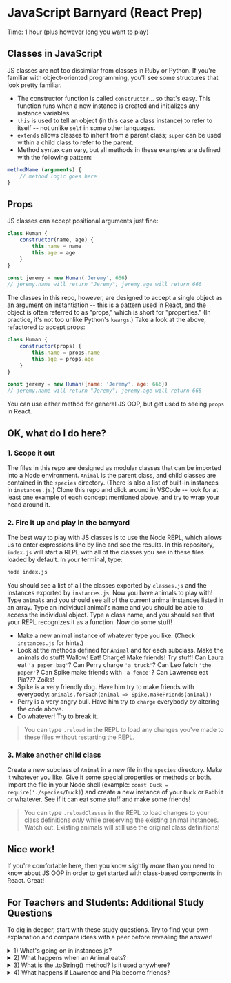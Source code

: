 # JavaScript Barnyard (React Prep)

Time: 1 hour (plus however long you want to play)

## Classes in JavaScript

JS classes are not too dissimilar from classes in Ruby or Python. If you're familiar with object-oriented programming, you'll see some structures that look pretty familiar.

* The constructor function is called `constructor`... so that's easy. This function runs when a new instance is created and initializes any instance variables.
* `this` is used to tell an object (in this case a class instance) to refer to itself -- not unlike `self` in some other languages.
* `extends` allows classes to inherit from a parent class; `super` can be used within a child class to refer to the parent.
* Method syntax can vary, but all methods in these examples are defined with the following pattern:

```javascript
methodName (arguments) {
    // method logic goes here
}
```

## Props

JS classes can accept positional arguments just fine:

```javascript
class Human {
    constructor(name, age) {
        this.name = name
        this.age = age
    }
}

const jeremy = new Human('Jeremy', 666)
// jeremy.name will return "Jeremy"; jeremy.age will return 666
```

The classes in this repo, however, are designed to accept a single object as an argument on instantiation -- this is a pattern used in React, and the object is often referred to as "props," which is short for "properties." (In practice, it's not too unlike Python's `kwargs`.) Take a look at the above, refactored to accept props:

```javascript
class Human {
    constructor(props) {
        this.name = props.name
        this.age = props.age
    }
}

const jeremy = new Human({name: 'Jeremy', age: 666})
// jeremy.name will return "Jeremy"; jeremy.age will return 666
```

You can use either method for general JS OOP, but get used to seeing `props` in React.

## OK, what do I do here?

### 1. Scope it out
The files in this repo are designed as modular classes that can be imported into a Node environment. `Animal` is the parent class, and child classes are contained in the `species` directory. (There is also a list of built-in instances in `instances.js`.) Clone this repo and click around in VSCode -- look for at least one example of each concept mentioned above, and try to wrap your head around it.

### 2. Fire it up and play in the barnyard
The best way to play with JS classes is to use the Node REPL, which allows us to enter expressions line by line and see the results. In this repository, `index.js` will start a REPL with all of the classes you see in these files loaded by default. In your terminal, type:

```bash
node index.js
```

You should see a list of all the classes exported by `classes.js` and the instances exported by `instances.js`. Now you have animals to play with! Type `animals` and you should see all of the current animal instances listed in an array. Type an individual animal's name and you should be able to access the individual object. Type a class name, and you should see that your REPL recognizes it as a function. Now do some stuff!

* Make a new animal instance of whatever type you like. (Check `instances.js` for hints.)
* Look at the methods defined for `Animal` and for each subclass. Make the animals do stuff! Wallow! Eat! Charge! Make friends! Try stuff! Can Laura eat `'a paper bag'`? Can Perry charge `'a truck'`? Can Leo fetch `'the paper'`? Can Spike make friends with `'a fence'`? Can Lawrence eat Pia??? Zoiks!
* Spike is a very friendly dog. Have him try to make friends with everybody: `animals.forEach(animal => Spike.makeFriends(animal))`
* Perry is a very angry bull. Have him try to `charge` everybody by altering the code above.
* Do whatever! Try to break it.

>You can type `.reload` in the REPL to load any changes you've made to these files without restarting the REPL.

### 3. Make another child class
Create a new subclass of `Animal` in a new file in the `species` directory. Make it whatever you like. Give it some special properties or methods or both. Import the file in your Node shell (example: `const Duck = require('./species/Duck)`) and create a new instance of your `Duck` or `Rabbit` or whatever. See if it can eat some stuff and make some friends!

>You can type `.reloadClasses` in the REPL to load changes to your class definitions *only* while preserving the existing animal instances. Watch out: Existing animals will still use the original class definitions!

## Nice work!

If you're comfortable here, then you know slightly _more_ than you need to know about JS OOP in order to get started with class-based components in React. Great!

## For Teachers and Students: Additional Study Questions

To dig in deeper, start with these study questions. Try to find your own explanation and compare ideas with a peer before revealing the answer!

<details>
<summary>
1) What's going on in instances.js?
</summary>

**Line 1:** The `Animal` class and a number of child classes are imported from `classes.js` via `require`. (They are actually imported into _that_ file from their individual sources.)

**Lines 2 - 11:** The imported classes are used to create new _instances_ of the various imported classes, and each of these is stored as a variable with the same name as the critter.

**Line 12:** Each of the above instances is placed into a new array. (Note: This will place a _reference_ to the original object in the array. `Monique` and `animals[0]` will now both point to the same object.)

**Line 13:** The individual instances and the array are _exported_ from this file, meaning other files can access them via `require`.

</details>

<details>
<summary>
2) What happens when an Animal eats?
</summary>

The `.eat(food)` method of the `Animal` class follows the folowwing steps:

1) Invokes `this.isHungry()`, which returns a boolean based on whether the animal has fewer than 4 items in the `this.stuffInBelly` array.

2) If the above returns `true`, the `food` argument is placed in `this.stuffInBelly` using `.push`. (This is true regardless of what datatype is provided for `food`! :grimacing: ) The animals name and food eaten are logged to the console.

3) If the animal is not hungry, the animal's name is logged to the console along with a message saying it doesn't want to eat.
</details>

<details>
<summary> 
3) What is the .toString() method? Is it used anywhere?
</summary>

The `Animal` class' `.toString()` method simply returns a string with the instance's `name` property along with `this.constructor.name`, which will be the name of the instance's class. (If a child class `extends` the `Animal` class, that child class' name will be provided here.)

`.toString()` is not _directly_ used in any of this code -- but he method is invoked any time an object is directly converted to a string, as in a literal with backticks and `${}`. This can be seen in the `makeFriends()` method:

```javascript
console.log(`${this} and ${newFriend} are now friends!`)
// produces output like "Pia the Chicken and Spike the Dog are now friends!"
```

If you comment out the `.toString()` method in `Animal`, re-import the objects, and direct two animals to make friends, you will see this instead:
```bash
[object Object] and [object Object] are now friends!
```

(Note: Many datatypes -- `Number`, `Array`, `Object` and more -- actually have a default `.toString()` method that is invoked in the same situations!)

</details>

<details>
<summary>
4) What happens if Lawrence and Pia become friends?
</summary>

Supposing this means we have entered `Lawrence.makeFriends(Pia)` into the REPL, `Lawrence` is an instance of `Cat` and `Pia` is an instance of `Chicken`, both of which inherit from `Animal`.

The `.makeFriends(newFriend)` method of the `Lawrence` object will be invoked. For the `Cat` class, this method is inherited from `Animal`, so the code for the method can be found in `Animal.js`.

This method first checks whether the `newFriend` argument is an instance of `Animal` or a child class of `Animal` by checking `newFriend.constructor` and `newFriend.__proto__.__proto__.constructor`, which returns the parent class. So no, in this system, an `Animal` cannot be friends with `25` or `"a paper bag"`, only with another `Animal`.

Then the method checks whether the two instances are already friends by determining whether a reference to `newFriend` is found in the `this.friends` array.

If the two conditions are met, a reference to `newFriend` is added to `this.friends` -- and a reference to `this` (which will be the current object, in this case `Lawrence`) will be added to `newFriend.friends`. Then an announcement of the new friendship is logged.

If the conditions _aren't_ met, the method checks why. If `this.friends.includes(newFriend)`, then the log explains that the animals are already pals. Otherwise, the method must have failed because of `newFriend`'s type -- the log explains that the animal cannot be friends with a `newFriend.constructor.name`, which will output `newFriend`'s type!


